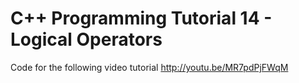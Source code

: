 C++ Programming Tutorial 14 - Logical Operators
===============================================

Code for the following video tutorial http://youtu.be/MR7pdPjFWqM
